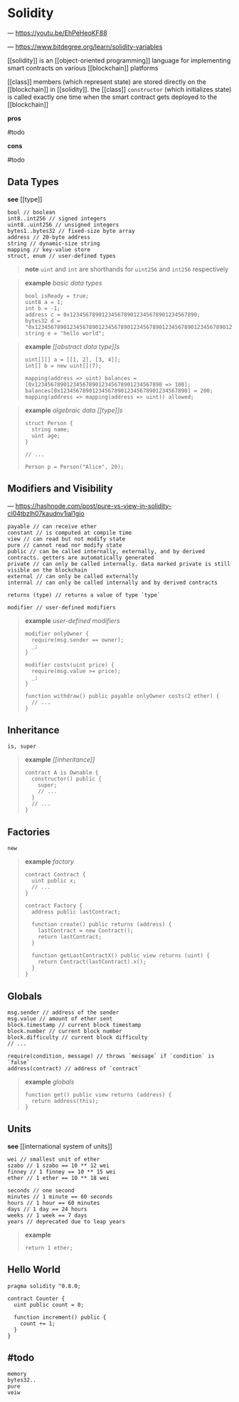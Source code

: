 # Solidity

&mdash; <https://youtu.be/EhPeHeoKF88>

&mdash; <https://www.bitdegree.org/learn/solidity-variables>

[[solidity]] is an [[object-oriented programming]] language for implementing smart contracts on various [[blockchain]] platforms

[[class]] members (which represent state) are stored directly on the [[blockchain]] in [[solidity]]. the [[class]] `constructor` (which initializes state) is called exactly one time when the smart contract gets deployed to the [[blockchain]]

**pros**

#todo

**cons**

#todo

## Data Types

**see** [[type]]

```solidity
bool // boolean
int8..int256 // signed integers
uint8..uint256 // unsigned integers
bytes1..bytes32 // fixed-size byte array
address // 20-byte address
string // dynamic-size string
mapping // key-value store
struct, enum // user-defined types
```

> **note** `uint` and `int` are shorthands for `uint256` and `int256` respectively

> **example** _basic data types_
>
> ```solidity
> bool isReady = true;
> uint8 a = 1;
> int b = -1;
> address c = 0x1234567890123456789012345678901234567890;
> bytes32 d = "0x1234567890123456789012345678901234567890123456789012345678901234";
> string e = "hello world";
> ```

> **example** _[[abstract data type]]s_
>
> ```solidity
> uint[][] a = [[1, 2], [3, 4]];
> int[] b = new uint[](7);
>
> mapping(address => uint) balances = [0x1234567890123456789012345678901234567890 => 100];
> balances[0x1234567890123456789012345678901234567890] = 200;
> mapping(address => mapping(address => uint)) allowed;
> ```

> **example** _algebraic data [[type]]s_
>
> ```solidity
> struct Person {
>   string name;
>   uint age;
> }
>
> // ...
>
> Person p = Person("Alice", 20);
>
> ```

## Modifiers and Visibility

&mdash; <https://hashnode.com/post/pure-vs-view-in-solidity-cl04tbzlh07kaudnv1ial1gio>

```solidity
payable // can receive ether
constant // is computed at compile time
view // can read but not modify state
pure // cannot read nor modify state
public // can be called internally, externally, and by derived contracts. getters are automatically generated
private // can only be called internally. data marked private is still visible on the blockchain
external // can only be called externally
internal // can only be called internally and by derived contracts

returns (type) // returns a value of type `type`

modifier // user-defined modifiers
```

> **example** _user-defined modifiers_
>
> ```solidity
> modifier onlyOwner {
>   require(msg.sender == owner);
>   _;
> }
>
> modifier costs(uint price) {
>   require(msg.value >= price);
>   _;
> }
>
> function withdraw() public payable onlyOwner costs(2 ether) {
>   // ...
> }
> ```

## Inheritance

```solidity
is, super
```

> **example** _[[inheritance]]_
>
> ```solidity
> contract A is Ownable {
>   constructor() public {
>     super;
>     // ...
>   }
>   // ...
> }
>
> ```

## Factories

```solidity
new
```

> **example** _factory_
>
> ```solidity
> contract Contract {
>   uint public x;
>   // ...
> }
>
> contract Factory {
>   address public lastContract;
>
>   function create() public returns (address) {
>     lastContract = new Contract();
>     return lastContract;
>   }
>
>   function getLastContractX() public view returns (uint) {
>     return Contract(lastContract).x();
>   }
> }
>
> ```

## Globals

```solidity
msg.sender // address of the sender
msg.value // amount of ether sent
block.timestamp // current block timestamp
block.number // current block number
block.difficulty // current block difficulty
// ...

require(condition, message) // throws `message` if `condition` is `false`
address(contract) // address of `contract`
```

> **example** _globals_
>
> ```solidity
> function get() public view returns (address) {
>   return address(this);
> }
>
> ```

## Units

**see** [[international system of units]]

```solidity
wei // smallest unit of ether
szabo // 1 szabo == 10 ** 12 wei
finney // 1 finney == 10 ** 15 wei
ether // 1 ether == 10 ** 18 wei

seconds // one second
minutes // 1 minute == 60 seconds
hours // 1 hour == 60 minutes
days // 1 day == 24 hours
weeks // 1 week == 7 days
years // deprecated due to leap years
```

> **example**
>
> ```solidity
> return 1 ether;
> ```

## Hello World

```solidity
pragma solidity ^0.8.0;

contract Counter {
  uint public count = 0;

  function increment() public {
    count += 1;
  }
}

```

## #todo

```solidity
memory
bytes32..
pure
veiw
```
